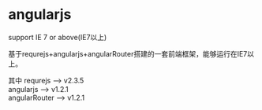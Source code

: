 # angularjs
support IE 7 or above(IE7以上)

基于requrejs+angularjs+angularRouter搭建的一套前端框架，能够运行在IE7以上。

其中 
     requrejs        --> v2.3.5  
     angularjs      --> v1.2.1  
     angularRouter  --> v1.2.1  
     
  

